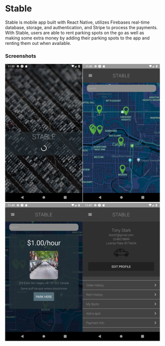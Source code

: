 # Stable

Stable is mobile app built with React Native, utilizes Firebases real-time database, storage, and authentication, and Stripe to process the payments. With Stable, users are able to rent parking spots on the go as well as making some extra money by adding their parking spots to the app and renting them out when available. 

### Screenshots
![Screenshot1](https://github.com/aaronjparsons/Final-Project/blob/master/docs/ss1.png)
![Screenshot2](https://github.com/aaronjparsons/Final-Project/blob/master/docs/ss2.png)

